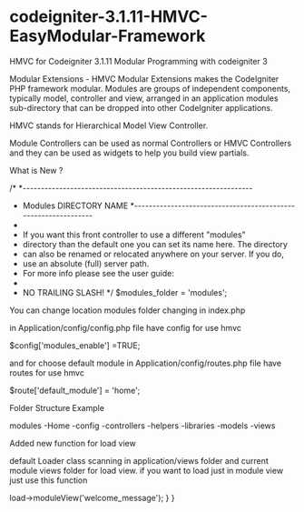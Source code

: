 # codeigniter-3.1.11-HMVC-EasyModular-Framework
HMVC for Codeigniter 3.1.11 Modular Programming with codeigniter 3 

Modular Extensions - HMVC
Modular Extensions makes the CodeIgniter PHP framework modular. Modules are groups of independent components, typically model, controller and view, arranged in an application modules sub-directory that can be dropped into other CodeIgniter applications.

HMVC stands for Hierarchical Model View Controller.

Module Controllers can be used as normal Controllers or HMVC Controllers and they can be used as widgets to help you build view partials.


What is New ?

/*
 *---------------------------------------------------------------
 * Modules DIRECTORY NAME
 *---------------------------------------------------------------
 *
 * If you want this front controller to use a different "modules"
 * directory than the default one you can set its name here. The directory
 * can also be renamed or relocated anywhere on your server. If you do,
 * use an absolute (full) server path.
 * For more info please see the user guide:
 *
 * NO TRAILING SLASH!
 */
	$modules_folder = 'modules';

  You can change  location modules folder  changing in index.php

in Application/config/config.php file have  config for use hmvc 

$config['modules_enable'] =TRUE;

and for choose default  module
in Application/config/routes.php file have  routes for use hmvc

$route['default_module'] = 'home'; 

Folder Structure Example 


modules
 -Home
    -config
    -controllers
    -helpers
    -libraries
    -models
    -views

Added new function for load view 

default Loader class scanning in application/views folder and current module views folder for load view. if you want to load just in  module view  just  use this function

<?php

class Home extends CI_Controller {


   public function index(){
	   $this->load->moduleView('welcome_message');
   }

}
